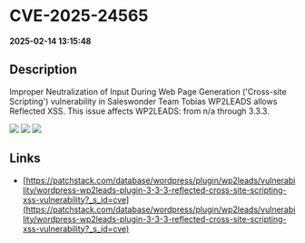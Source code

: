 # CVE-2025-24565

**2025-02-14 13:15:48**

## Description
Improper Neutralization of Input During Web Page Generation ('Cross-site Scripting') vulnerability in Saleswonder Team Tobias WP2LEADS allows Reflected XSS. This issue affects WP2LEADS: from n/a through 3.3.3.

![](https://img.shields.io/static/v1?label=Score&message=7.1&color=red)
![](https://img.shields.io/static/v1?label=Severity&message=HIGH&color=red)
![](https://img.shields.io/static/v1?label=CWE&message=XSS&color=green)

## Links
- [https://patchstack.com/database/wordpress/plugin/wp2leads/vulnerability/wordpress-wp2leads-plugin-3-3-3-reflected-cross-site-scripting-xss-vulnerability?_s_id=cve](https://patchstack.com/database/wordpress/plugin/wp2leads/vulnerability/wordpress-wp2leads-plugin-3-3-3-reflected-cross-site-scripting-xss-vulnerability?_s_id=cve)
